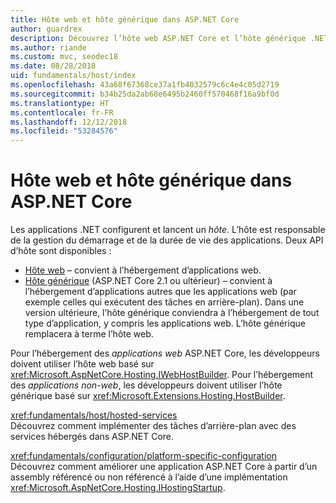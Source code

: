 ```yaml
---
title: Hôte web et hôte générique dans ASP.NET Core
author: guardrex
description: Découvrez l’hôte web ASP.NET Core et l’hôte générique .NET, qui sont responsables de la gestion du démarrage et de la durée de vie des applications.
ms.author: riande
ms.custom: mvc, seodec18
ms.date: 08/28/2018
uid: fundamentals/host/index
ms.openlocfilehash: 43a68f67368ce37a1fb4032579c6c4e4c05d2719
ms.sourcegitcommit: b34b25da2ab68e6495b2460ff570468f16a9bf0d
ms.translationtype: HT
ms.contentlocale: fr-FR
ms.lasthandoff: 12/12/2018
ms.locfileid: "53284576"
---
```

# <a name="web-host-and-generic-host-in-aspnet-core"></a>Hôte web et hôte générique dans ASP.NET Core

Les applications .NET configurent et lancent un *hôte*. L’hôte est responsable de la gestion du démarrage et de la durée de vie des applications. Deux API d’hôte sont disponibles :

* [Hôte web](xref:fundamentals/host/web-host) &ndash; convient à l’hébergement d’applications web.
* [Hôte générique](xref:fundamentals/host/generic-host) (ASP.NET Core 2.1 ou ultérieur) &ndash; convient à l’hébergement d’applications autres que les applications web (par exemple celles qui exécutent des tâches en arrière-plan). Dans une version ultérieure, l’hôte générique conviendra à l’hébergement de tout type d’application, y compris les applications web. L’hôte générique remplacera à terme l’hôte web.

Pour l’hébergement des *applications web* ASP.NET Core, les développeurs doivent utiliser l’hôte web basé sur <xref:Microsoft.AspNetCore.Hosting.IWebHostBuilder>. Pour l’hébergement des *applications non-web*, les développeurs doivent utiliser l’hôte générique basé sur <xref:Microsoft.Extensions.Hosting.HostBuilder>.

<xref:fundamentals/host/hosted-services>  
Découvrez comment implémenter des tâches d’arrière-plan avec des services hébergés dans ASP.NET Core.

<xref:fundamentals/configuration/platform-specific-configuration>  
Découvrez comment améliorer une application ASP.NET Core à partir d’un assembly référencé ou non référencé à l’aide d’une implémentation <xref:Microsoft.AspNetCore.Hosting.IHostingStartup>.
